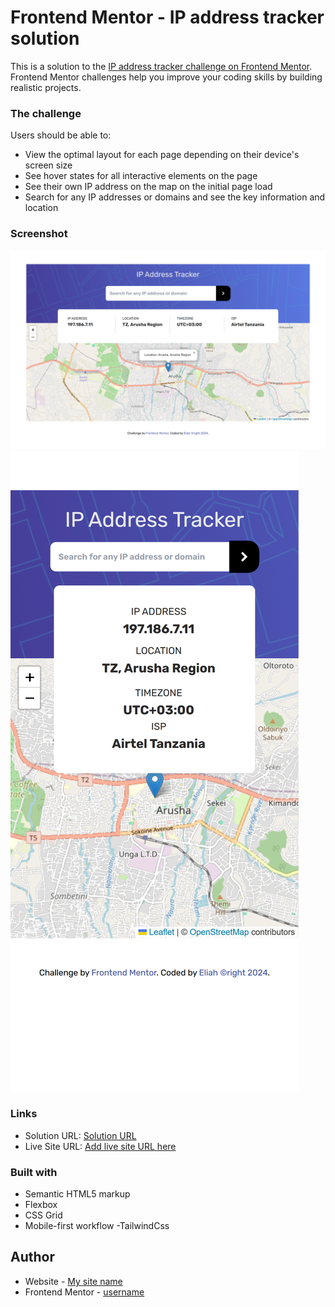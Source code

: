 # Frontend Mentor - IP address tracker solution

This is a solution to the [IP address tracker challenge on Frontend Mentor](https://www.frontendmentor.io/challenges/ip-address-tracker-I8-0yYAH0). Frontend Mentor challenges help you improve your coding skills by building realistic projects. 

### The challenge

Users should be able to:

- View the optimal layout for each page depending on their device's screen size
- See hover states for all interactive elements on the page
- See their own IP address on the map on the initial page load
- Search for any IP addresses or domains and see the key information and location

### Screenshot

![Desktop](./images/desktop.png) ![Mobile](./images/mobile.png)

### Links

- Solution URL: [Solution URL](http://127.0.0.1:5500/public/index.html?address=netlify.com)
- Live Site URL: [Add live site URL here](https://your-live-site-url.com)

### Built with

- Semantic HTML5 markup
- Flexbox
- CSS Grid
- Mobile-first workflow
-TailwindCss

## Author

- Website - [My site name](https://github.com/okedo01)
- Frontend Mentor - [username](https://www.frontendmentor.io/profile/okedo01)